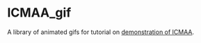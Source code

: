 # ICMAA_gif
A library of animated gifs for tutorial on [demonstration of ICMAA](https://github.com/cliffordlab/ICG_OSToolbox/blob/master/ICG_Annotation/readme.md).
